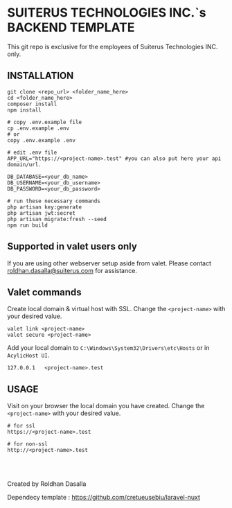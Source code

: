 # SUITERUS TECHNOLOGIES INC.`s BACKEND TEMPLATE

This git repo is exclusive for the employees of Suiterus Technologies INC. only.

## INSTALLATION
```
git clone <repo_url> <folder_name_here>
cd <folder_name_here>
composer install
npm install

# copy .env.example file
cp .env.example .env
# or
copy .env.example .env

# edit .env file
APP_URL="https://<project-name>.test" #you can also put here your api domain/url.

DB_DATABASE=<your_db_name>
DB_USERNAME=<your_db_username>
DB_PASSWORD=<your_db_password>

# run these necessary commands
php artisan key:generate
php artisan jwt:secret
php artisan migrate:fresh --seed
npm run build
```

## Supported in valet users only
If you are using other webserver setup aside from valet. Please contact roldhan.dasalla@suiterus.com for assistance.

## Valet commands
Create local domain & virtual host with SSL. 
Change the `<project-name>` with your desired value.
```
valet link <project-name>
valet secure <project-name>
```
Add your local domain to `C:\Windows\System32\Drivers\etc\Hosts` or in `AcylicHost UI`.
```
127.0.0.1   <project-name>.test
```

## USAGE
Visit on your browser the local domain you have created.
Change the `<project-name>` with your desired value.
```
# for ssl
https://<project-name>.test

# for non-ssl
http://<project-name>.test
```
<br><br>
<p>
    Created by Roldhan Dasalla
</p>
<p>
    Dependecy template : <a href="https://github.com/cretueusebiu/laravel-nuxt" target="_blank">https://github.com/cretueusebiu/laravel-nuxt</a>
</p>
